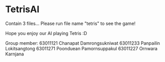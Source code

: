 # TetrisAI
Contain 3 files... Please run file name "tetris" to see the game!

Hope you enjoy our AI playing Tetris :D



Group member:
63011121 Chanapat Damrongsukniwat
63011233 Panpailin Lokitsangtong
63011271 Poonduean Pamornsuppakul
63011227 Ornwara Karnjana
